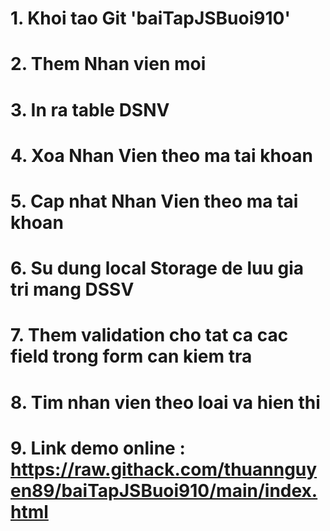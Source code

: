 # 1. Khoi tao Git 'baiTapJSBuoi910'
# 2. Them Nhan vien moi
# 3. In ra table DSNV
# 4. Xoa Nhan Vien theo ma tai khoan
# 5. Cap nhat Nhan Vien theo ma tai khoan
# 6. Su dung local Storage de luu gia tri mang DSSV
# 7. Them validation cho tat ca cac field trong form can kiem tra
# 8. Tim nhan vien theo loai va hien thi
# 9. Link demo online : https://raw.githack.com/thuannguyen89/baiTapJSBuoi910/main/index.html
